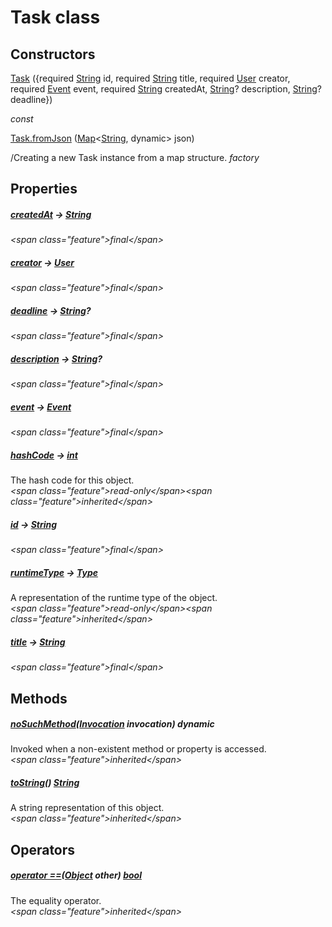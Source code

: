 


# Task class













## Constructors

[Task](../models_task_task_model/Task/Task.md) (\{required [String](https:api.flutter.dev/flutter/dart-core/String-class.html) id, required [String](https:api.flutter.dev/flutter/dart-core/String-class.html) title, required [User](../models_user_user_info/User-class.md) creator, required [Event](../models_events_event_model/Event-class.md) event, required [String](https:api.flutter.dev/flutter/dart-core/String-class.html) createdAt, [String](https:api.flutter.dev/flutter/dart-core/String-class.html)? description, [String](https:api.flutter.dev/flutter/dart-core/String-class.html)? deadline\})

  _const_ 

[Task.fromJson](../models_task_task_model/Task/Task.fromJson.md) ([Map](https:api.flutter.dev/flutter/dart-core/Map-class.html)&lt;[String](https:api.flutter.dev/flutter/dart-core/String-class.html), dynamic\> json)

/Creating a new Task instance from a map structure.   _factory_


## Properties

##### [createdAt](../models_task_task_model/Task/createdAt.md) &#8594; [String](https:api.flutter.dev/flutter/dart-core/String-class.html)



  
_\<span class="feature"\>final\</span\>_



##### [creator](../models_task_task_model/Task/creator.md) &#8594; [User](../models_user_user_info/User-class.md)



  
_\<span class="feature"\>final\</span\>_



##### [deadline](../models_task_task_model/Task/deadline.md) &#8594; [String](https:api.flutter.dev/flutter/dart-core/String-class.html)?



  
_\<span class="feature"\>final\</span\>_



##### [description](../models_task_task_model/Task/description.md) &#8594; [String](https:api.flutter.dev/flutter/dart-core/String-class.html)?



  
_\<span class="feature"\>final\</span\>_



##### [event](../models_task_task_model/Task/event.md) &#8594; [Event](../models_events_event_model/Event-class.md)



  
_\<span class="feature"\>final\</span\>_



##### [hashCode](https:api.flutter.dev/flutter/dart-core/Object/hashCode.html) &#8594; [int](https:api.flutter.dev/flutter/dart-core/int-class.html)



The hash code for this object.  
_\<span class="feature"\>read-only\</span\>\<span class="feature"\>inherited\</span\>_



##### [id](../models_task_task_model/Task/id.md) &#8594; [String](https:api.flutter.dev/flutter/dart-core/String-class.html)



  
_\<span class="feature"\>final\</span\>_



##### [runtimeType](https:api.flutter.dev/flutter/dart-core/Object/runtimeType.html) &#8594; [Type](https:api.flutter.dev/flutter/dart-core/Type-class.html)



A representation of the runtime type of the object.  
_\<span class="feature"\>read-only\</span\>\<span class="feature"\>inherited\</span\>_



##### [title](../models_task_task_model/Task/title.md) &#8594; [String](https:api.flutter.dev/flutter/dart-core/String-class.html)



  
_\<span class="feature"\>final\</span\>_





## Methods

##### [noSuchMethod](https:api.flutter.dev/flutter/dart-core/Object/noSuchMethod.html)([Invocation](https:api.flutter.dev/flutter/dart-core/Invocation-class.html) invocation) dynamic



Invoked when a non-existent method or property is accessed.  
_\<span class="feature"\>inherited\</span\>_



##### [toString](https:api.flutter.dev/flutter/dart-core/Object/toString.html)() [String](https:api.flutter.dev/flutter/dart-core/String-class.html)



A string representation of this object.  
_\<span class="feature"\>inherited\</span\>_





## Operators

##### [operator ==](https:api.flutter.dev/flutter/dart-core/Object/operator_equals.html)([Object](https:api.flutter.dev/flutter/dart-core/Object-class.html) other) [bool](https:api.flutter.dev/flutter/dart-core/bool-class.html)



The equality operator.  
_\<span class="feature"\>inherited\</span\>_















